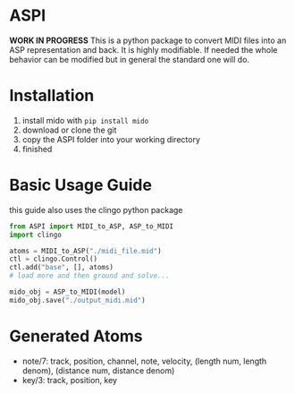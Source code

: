 # ASPI

**WORK IN PROGRESS**
This is a python package to convert MIDI files into an ASP representation and back.
It is highly modifiable. If needed the whole behavior can be modified but in general the standard one will do.

# Installation

1. install mido with ```pip install mido```
2. download or clone the git
3. copy the ASPI folder into your working directory
4. finished

# Basic Usage Guide

this guide also uses the clingo python package
```python
from ASPI import MIDI_to_ASP, ASP_to_MIDI
import clingo

atoms = MIDI_to_ASP("./midi_file.mid")
ctl = clingo.Control()
ctl.add("base", [], atoms)
# load more and then ground and solve...

mido_obj = ASP_to_MIDI(model)
mido_obj.save("./output_midi.mid")
```

# Generated Atoms

- note/7: track, position, channel, note, velocity, (length num, length denom), (distance num, distance denom)
- key/3: track, position, key

